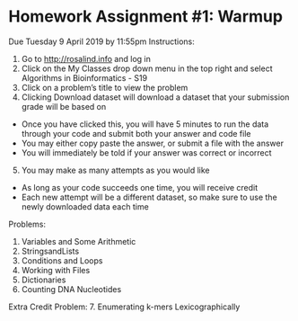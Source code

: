 # Homework Assignment #1: Warmup
Due Tuesday 9 April 2019 by 11:55pm
Instructions:
1. Go to http://rosalind.info and log in
2. Click on the My Classes drop down menu in the top right and select Algorithms in Bioinformatics - S19
3. Click on a problem’s title to view the problem
4. Clicking Download dataset will download a dataset that your submission grade will be based on
  * Once you have clicked this, you will have 5 minutes to run the data through your code and submit both your answer and code
  file
  * You may either copy paste the answer, or submit a file with the answer
  * You will immediately be told if your answer was correct or incorrect
5. You may make as many attempts as you would like
  * As long as your code succeeds one time, you will receive credit
  * Each new attempt will be a different dataset, so make sure to use the newly downloaded data each time

Problems:
1. Variables and Some Arithmetic 
2. StringsandLists
3. Conditions and Loops
4. Working with Files
5. Dictionaries
6. Counting DNA Nucleotides

Extra Credit Problem:
7. Enumerating k-mers Lexicographically
